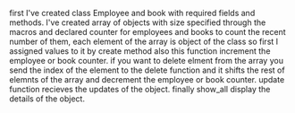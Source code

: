 first I've created class Employee and book with required fields and methods.
I've created array of objects with size specified through the macros and declared counter for employees and books to count the recent number of them, each element of the array is object of the class so first I assigned values to it by create method also this function increment the employee or book counter.
if you want to delete elment from the array you send the index of the element to the delete function and it shifts the rest of elemnts of the array and decrement the employee or book counter.
update function recieves the updates of the object.
finally show_all display the details of the object.
